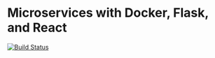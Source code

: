 # Microservices with Docker, Flask, and React

[![Build Status](https://travis-ci.org/abdelhay90/fullstack-react-python.svg?branch=master)](https://travis-ci.org/abdelhay90/fullstack-react-python)
